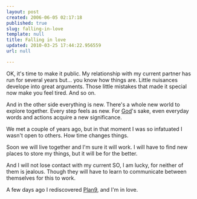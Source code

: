 ```yaml
---
layout: post
created: 2006-06-05 02:17:18
published: true
slug: falling-in-love
template: null
title: Falling in love
updated: 2010-03-25 17:44:22.956559
url: null

---
```


OK, it's time to make it public. My relationship with my current partner has run for several years but... you know how things are. Little nuisances develope into great arguments. Those little mistakes that made it special now make you feel tired. And so on.

And in the other side everything is new. There's a whole new world to explore together. Every step feels as new. For [God][1]'s sake, even everyday words and actions acquire a new significance.

We met a couple of years ago, but in that moment I was so infatuated I wasn't open to others. How time changes things.

Soon we will live together and I'm sure it will work. I will have to find new places to store my things, but it will be for the better.

And I will not lose contact with my current SO, I am lucky, for neither of them is jealous. Though they will have to learn to communicate between themselves for this to work.

A few days ago I rediscovered [Plan9][], and I'm in love.

[1]: http://en.wikipedia.org/wiki/Flying_Spaghetti_Monster
[Plan9]: http://plan9.bell-labs.com/plan9/


